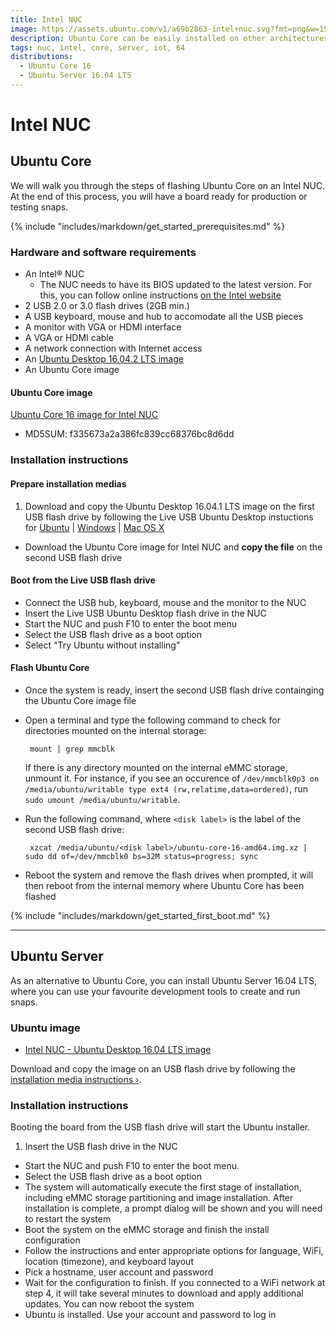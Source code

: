 ```yaml
---
title: Intel NUC
image: https://assets.ubuntu.com/v1/a69b2863-intel+nuc.svg?fmt=png&w=150
description: Ubuntu Core can be easily installed on other architectures like Intel® 64 bits.
tags: nuc, intel, core, server, iot, 64
distributions:
  - Ubuntu Core 16
  - Ubuntu Server 16.04 LTS
---
```

# Intel NUC

## Ubuntu Core

We will walk you through the steps of flashing Ubuntu Core on an Intel NUC. At the end of this process, you will have a board ready for production or testing snaps.

{% include "includes/markdown/get_started_prerequisites.md" %}

### Hardware and software requirements

 * An Intel® NUC
    * The NUC needs to have its BIOS updated to the latest version. For this, you can follow online instructions [on the Intel website](http://www.intel.com/content/www/us/en/support/boards-and-kits/000005850.html)
 * 2 USB 2.0 or 3.0 flash drives (2GB min.)
 * A USB keyboard, mouse and hub to accomodate all the USB pieces
 * A monitor with VGA or HDMI interface
 * A VGA or HDMI cable
 * A network connection with Internet access
 * An [Ubuntu Desktop 16.04.2 LTS image](http://releases.ubuntu.com/16.04.2/ubuntu-16.04.2-desktop-amd64.iso)
 * An Ubuntu Core image

#### Ubuntu Core image

[Ubuntu Core 16 image for Intel NUC](http://releases.ubuntu.com/ubuntu-core/16/ubuntu-core-16-amd64.img.xz)

 * MD5SUM:  f335673a2a386fc839cc68376bc8d6dd

### Installation instructions

#### Prepare installation medias

 1. Download and copy the Ubuntu Desktop 16.04.1 LTS image on the first USB flash drive by following the Live USB Ubuntu Desktop instuctions for [Ubuntu](https://www.ubuntu.com/download/desktop/create-a-usb-stick-on-ubuntu) | [Windows](https://www.ubuntu.com/download/desktop/create-a-usb-stick-on-windows) | [Mac OS X](https://www.ubuntu.com/download/desktop/create-a-usb-stick-on-mac-osx)
 * Download the Ubuntu Core image for Intel NUC and **copy the file** on the second USB flash drive

#### Boot from the Live USB flash drive

 * Connect the USB hub, keyboard, mouse and the monitor to the NUC
 * Insert the Live USB Ubuntu Desktop flash drive in the NUC
 * Start the NUC and push F10 to enter the boot menu
 * Select the USB flash drive as a boot option
 * Select "Try Ubuntu without installing”

#### Flash Ubuntu Core

 * Once the system is ready, insert the second USB flash drive containging the Ubuntu Core image file
 * Open a terminal and type the following command to check for directories mounted on the internal storage:

        mount | grep mmcblk

    If there is any directory mounted on the internal eMMC storage, unmount it. For instance, if you see an occurence of `/dev/mmcblk0p3 on /media/ubuntu/writable type ext4 (rw,relatime,data=ordered)`, run `sudo umount /media/ubuntu/writable`.

 * Run the following command, where `<disk label>` is the label of the second USB flash drive:

        xzcat /media/ubuntu/<disk label>/ubuntu-core-16-amd64.img.xz | sudo dd of=/dev/mmcblk0 bs=32M status=progress; sync

 * Reboot the system and remove the flash drives when prompted, it will then reboot from the internal memory where Ubuntu Core has been flashed

{% include "includes/markdown/get_started_first_boot.md" %}

---

## Ubuntu Server

As an alternative to Ubuntu Core, you can install Ubuntu Server 16.04 LTS, where you can use your favourite development tools to create and run snaps.

### Ubuntu image

* [Intel NUC - Ubuntu Desktop 16.04 LTS image](http://people.canonical.com/~platform/snappy/nuc/ubuntu-server-16.04.1-20160817-0.iso)

Download and copy the image on an USB flash drive by following the [installation media instructions &rsaquo;](/core/get-started/installation-medias).

### Installation instructions

Booting the board from the USB flash drive will start the Ubuntu installer.

1. Insert the USB flash drive in the NUC
* Start the NUC and push F10 to enter the boot menu.
* Select the USB flash drive as a boot option
* The system will automatically execute the first stage of installation, including eMMC storage partitioning and image installation. After installation is complete, a prompt dialog will be shown and you will need to restart the system
* Boot the system on the eMMC storage and finish the install configuration
* Follow the instructions and enter appropriate options for language, WiFi, location (timezone), and keyboard layout
* Pick a hostname, user account and password
* Wait for the configuration to finish. If you connected to a WiFi network at step 4, it will take several minutes to download and apply additional updates. You can now reboot the system
* Ubuntu is installed. Use your account and password to log in
